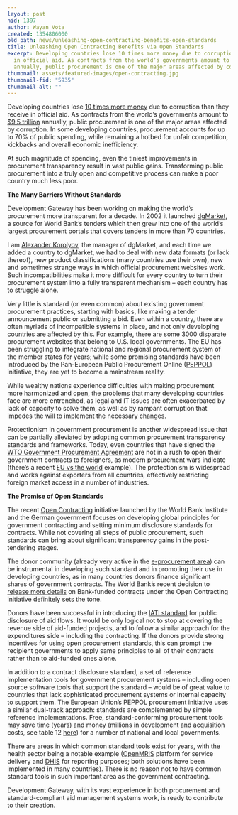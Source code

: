 ```yaml
---
layout: post
nid: 1397
author: Wayan Vota
created: 1354806000
old_path: news/unleashing-open-contracting-benefits-open-standards
title: Unleashing Open Contracting Benefits via Open Standards
excerpt: Developing countries lose 10 times more money due to corruption than they receive
  in official aid. As contracts from the world’s governments amount to $9.5 trillion
  annually, public procurement is one of the major areas affected by corruption.
thumbnail: assets/featured-images/open-contracting.jpg
thumbnail-fid: "5935"
thumbnail-alt: ""
---
```


Developing countries lose [10 times more money](http://www.undp.org/content/undp/en/home/presscenter/articles/2012/11/05/un-and-government-specialists-discuss-global-anticorruption-efforts-in-brazil/) due to corruption than they receive in official aid. As contracts from the world’s governments amount to [$9.5 trillion](http://www.open-contracting.org/sunshine_behind_closed_doors) annually, public procurement is one of the major areas affected by corruption. In some developing countries, procurement accounts for up to 70% of public spending, while remaining a hotbed for unfair competition, kickbacks and overall economic inefficiency.

At such magnitude of spending, even the tiniest improvements in procurement transparency result in vast public gains. Transforming public procurement into a truly open and competitive process can make a poor country much less poor.

**The Many Barriers Without Standards**

Development Gateway has been working on making the world’s procurement more transparent for a decade. In 2002 it launched [dgMarket](http://www.dgmarket.com/), a source for World Bank’s tenders which then grew into one of the world’s largest procurement portals that covers tenders in more than 70 countries.

I am [Alexander Korolyov](http://www.linkedin.com/in/alexanderkorolyov), the manager of dgMarket, and each time we added a country to dgMarket, we had to deal with new data formats (or lack thereof), new product classifications (many countries use their own), new and sometimes strange ways in which official procurement websites work. Such incompatibilities make it more difficult for every country to turn their procurement system into a fully transparent mechanism – each country has to struggle alone.

Very little is standard (or even common) about existing government procurement practices, starting with basics, like making a tender announcement public or submitting a bid. Even within a country, there are often myriads of incompatible systems in place, and not only developing countries are affected by this. For example, there are some 3000 disparate procurement websites that belong to U.S. local governments. The EU has been struggling to integrate national and regional procurement system of the member states for years; while some promising standards have been introduced by the Pan-European Public Procurement Online ([PEPPOL](http://www.peppol.eu/about_peppol)) initiative, they are yet to become a mainstream reality.

While wealthy nations experience difficulties with making procurement more harmonized and open, the problems that many developing countries face are more entrenched, as legal and IT issues are often exacerbated by lack of capacity to solve them, as well as by rampant corruption that impedes the will to implement the necessary changes.

Protectionism in government procurement is another widespread issue that can be partially alleviated by adopting common procurement transparency standards and frameworks. Today, even countries that have signed the [WTO Government Procurement Agreement](http://www.wto.org/english/tratop_e/gproc_e/gp_gpa_e.htm) are not in a rush to open their government contracts to foreigners, as modern procurement wars indicate (there’s a recent [EU vs the world](http://euobserver.com/news/115658) example). The protectionism is widespread and works against exporters from all countries, effectively restricting foreign market access in a number of industries.

**The Promise of Open Standards**

The recent [Open Contracting](http://www.open-contracting.org) initiative launched by the World Bank Institute and the German government focuses on developing global principles for government contracting and setting minimum disclosure standards for contracts. While not covering all steps of public procurement, such standards can bring about significant transparency gains in the post-tendering stages.

The donor community (already very active in the [e-procurement area](http://unpan1.un.org/intradoc/groups/public/documents/un/unpan047627.pdf)) can be instrumental in developing such standard and in promoting their use in developing countries, as in many countries donors finance significant shares of government contracts. The World Bank’s recent decision to [release more details](http://www.guardian.co.uk/global-development/2012/oct/26/world-bank-contracts-online-transparency?newsfeed=true) on Bank-funded contracts under the Open Contracting initiative definitely sets the tone.

Donors have been successful in introducing the [IATI standard](http://open.aiddata.org/content/index/IATI) for public disclosure of aid flows. It would be only logical not to stop at covering the revenue side of aid-funded projects, and to follow a similar approach for the expenditures side – including the contracting. If the donors provide strong incentives for using open procurement standards, this can prompt the recipient governments to apply same principles to all of their contracts rather than to aid-funded ones alone.

In addition to a contract disclosure standard, a set of reference implementation tools for government procurement systems – including open source software tools that support the standard – would be of great value to countries that lack sophisticated procurement systems or internal capacity to support them. The European Union’s PEPPOL procurement initiative uses a similar dual-track approach: standards are complemented by simple reference implementations. Free, standard-conforming procurement tools may save time (years) and money (millions in development and acquisition costs, see table 12 [here](http://ec.europa.eu/internal_market/publicprocurement/docs/eprocurement/mdb_egp_survey_en.pdf)) for a number of national and local governments.

There are areas in which common standard tools exist for years, with the health sector being a notable example ([OpenMRIS](http://openmrs.org/) platform for service delivery and [DHIS](http://dhis2.org/) for reporting purposes; both solutions have been implemented in many countries). There is no reason not to have common standard tools in such important area as the government contracting.

Development Gateway, with its vast experience in both procurement and standard-compliant aid management systems work, is ready to contribute to their creation.
